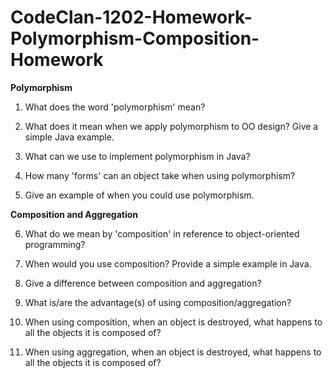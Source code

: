 # CodeClan-1202-Homework-Polymorphism-Composition-Homework

**Polymorphism**

1. What does the word 'polymorphism' mean?

2. What does it mean when we apply polymorphism to OO design? Give a simple Java example.

3. What can we use to implement polymorphism in Java?

4. How many 'forms' can an object take when using polymorphism?

5. Give an example of when you could use polymorphism.

**Composition and Aggregation**

6. What do we mean by 'composition' in reference to object-oriented programming?

7. When would you use composition? Provide a simple example in Java.

8. Give a difference between composition and aggregation?

9. What is/are the advantage(s) of using composition/aggregation?

10. When using composition, when an object is destroyed, what happens to all the objects it is composed of?

11. When using aggregation, when an object is destroyed, what happens to all the objects it is composed of?
